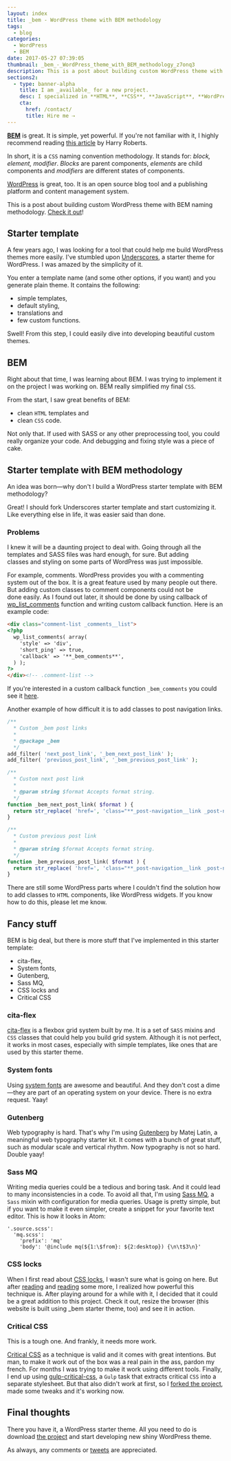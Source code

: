 ```yaml
---
layout: index
title: _bem - WordPress theme with BEM methodology
tags:
  - blog
categories:
  - WordPress
  - BEM
date: 2017-05-27 07:39:05
thumbnail: _bem_-_WordPress_theme_with_BEM_methodology_z7onq3
description: This is a post about building custom WordPress theme with BEM naming methodology.
sections2:
  - type: banner-alpha
    title: I am _available_ for a new project.
    desc: I specialized in **HTML**, **CSS**, **JavaScript**, **WordPress**, **Shopify**, and **JAMstack** technologies.
    cta:
      href: /contact/
      title: Hire me ⇢
---
```


**[BEM](https://en.bem.info/)** is great. It is simple, yet powerful. If you're not familiar with it, I highly recommend reading [this article](https://csswizardry.com/2013/01/mindbemding-getting-your-head-round-bem-syntax/) by Harry Roberts.

In short, it is a `CSS` naming convention methodology. It stands for: _block, element, modifier_. _Blocks_ are parent components, _elements_ are child components and _modifiers_ are different states of components.

<!-- more -->

[WordPress](https://wordpress.org/) is great, too. It is an open source blog tool and a publishing platform and content management system.

This is a post about building custom WordPress theme with BEM naming methodology. [Check it out](https://github.com/maliMirkec/_bem)!

## Starter template

A few years ago, I was looking for a tool that could help me build WordPress themes more easily. I've stumbled upon [Underscores](http://underscores.me/), a starter theme for WordPress. I was amazed by the simplicity of it.

You enter a template name (and some other options, if you want) and you generate plain theme. It contains the following:

* simple templates,
* default styling,
* translations and
* few custom functions.

Swell! From this step, I could easily dive into developing beautiful custom themes.

## BEM

Right about that time, I was learning about BEM. I was trying to implement it on the project I was working on. BEM really simplified my final `CSS`.

From the start, I saw great benefits of BEM:

* clean `HTML` templates and
* clean `CSS` code.

Not only that. If used with SASS or any other preprocessing tool, you could really organize your code. And debugging and fixing style was a piece of cake.

## Starter template with BEM methodology

An idea was born—why don't I build a WordPress starter template with BEM methodology?

Great! I should fork Underscores starter template and start customizing it. Like everything else in life, it was easier said than done.

### Problems

I knew it will be a daunting project to deal with. Going through all the templates and SASS files was hard enough, for sure. But adding classes and styling on some parts of WordPress was just impossible.

For example, comments. WordPress provides you with a commenting system out of the box. It is a great feature used by many people out there. But adding custom classes to comment components could not be done easily. As I found out later, it should be done by using callback of [wp_list_comments](https://codex.wordpress.org/Function_Reference/wp_list_comments) function and writing custom callback function. Here is an example code:

``` html
<div class="comment-list _comments__list">
<?php
  wp_list_comments( array(
    'style' => 'div',
    'short_ping' => true,
    'callback' => '**_bem_comments**',
  ) );
?>
</div><!-- .comment-list -->
```

If you're interested in a custom callback function `_bem_comments` you could see it [here](https://github.com/maliMirkec/_bem/blob/master/inc/bem-comments.php).

Another example of how difficult it is to add classes to post navigation links.

``` php
/**
  * Custom _bem post links
  *
  * @package _bem
  */
add_filter( 'next_post_link', '_bem_next_post_link' );
add_filter( 'previous_post_link', '_bem_previous_post_link' );
```

``` php
/**
  * Custom next post link
  *
  * @param string $format Accepts format string.
  */
function _bem_next_post_link( $format ) {
  return str_replace( 'href=', 'class="**_post-navigation__link _post-navigation__link--next**" href=', $format );
}
```

``` php
/**
  * Custom previous post link
  *
  * @param string $format Accepts format string.
  */
function _bem_previous_post_link( $format ) {
  return str_replace( 'href=', 'class="**_post-navigation__link _post-navigation__link--previous**" href=', $format );
}
```

There are still some WordPress parts where I couldn't find the solution how to add classes to `HTML` components, like WordPress widgets. If you know how to do this, please let me know.

## Fancy stuff

BEM is big deal, but there is more stuff that I've implemented in this starter template:

* cita-flex,
* System fonts,
* Gutenberg,
* Sass MQ,
* CSS locks and
* Critical CSS

### cita-flex

[cita-flex](https://github.com/maliMirkec/cita-flex) is a flexbox grid system built by me. It is a set of `SASS` mixins and `CSS` classes that could help you build grid system. Although it is not perfect, it works in most cases, especially with simple templates, like ones that are used by this starter theme.

### System fonts

Using [system fonts](https://css-tricks.com/snippets/css/system-font-stack/) are awesome and beautiful. And they don't cost a dime—they are part of an operating system on your device. There is no extra request. Yaay!

### Gutenberg

Web typography is hard. That's why I'm using [Gutenberg](http://matejlatin.github.io/Gutenberg/) by Matej Latin, a meaningful web typography starter kit. It comes with a bunch of great stuff, such as modular scale and vertical rhythm. Now typography is not so hard. Double yaay!

### Sass MQ

Writing media queries could be a tedious and boring task. And it could lead to many inconsistencies in a code. To avoid all that, I'm using [Sass MQ](http://sass-mq.github.io/sass-mq/), a `Sass` mixin with configuration for media queries. Usage is pretty simple, but if you want to make it even simpler, create a snippet for your favorite text editor. This is how it looks in Atom:

``` text
'.source.scss':
  'mq.scss':
    'prefix': 'mq'
    'body': '@include mq(${1:\$from}: ${2:desktop}) {\n\t$3\n}'
```

### CSS locks

When I first read about [CSS locks](https://css-tricks.com/css-locks/), I wasn't sure what is going on here. But after [reading](https://blog.typekit.com/2016/08/17/flexible-typography-with-css-locks/) and [reading](https://fvsch.com/code/css-locks/) some more, I realized how powerful this technique is. After playing around for a while with it, I decided that it could be a great addition to this project. Check it out, resize the browser (this website is built using _bem starter theme, too) and see it in action.

### Critical CSS

This is a tough one. And frankly, it needs more work.

[Critical CSS](https://www.smashingmagazine.com/2015/08/understanding-critical-css/) as a technique is valid and it comes with great intentions. But man, to make it work out of the box was a real pain in the ass, pardon my french. For months I was trying to make it work using different tools. Finally, I end up using [gulp-critical-css](https://mscharl.github.io/gulp-critical-css/), a `Gulp` task that extracts critical `CSS` into a separate stylesheet. But that also didn't work at first, so I [forked the project](https://github.com/maliMirkec/gulp-critical-css), made some tweaks and it's working now.

## Final thoughts

There you have it, a WordPress starter theme. All you need to do is download [the project](https://github.com/maliMirkec/_bem) and start developing new shiny WordPress theme.

As always, any comments or [tweets](https://twitter.com/malimirkeccita) are appreciated.

